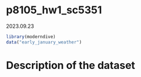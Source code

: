 p8105_hw1_sc5351
================
2023.09.23

``` r
library(moderndive)
data("early_january_weather")
```

# Description of the dataset

